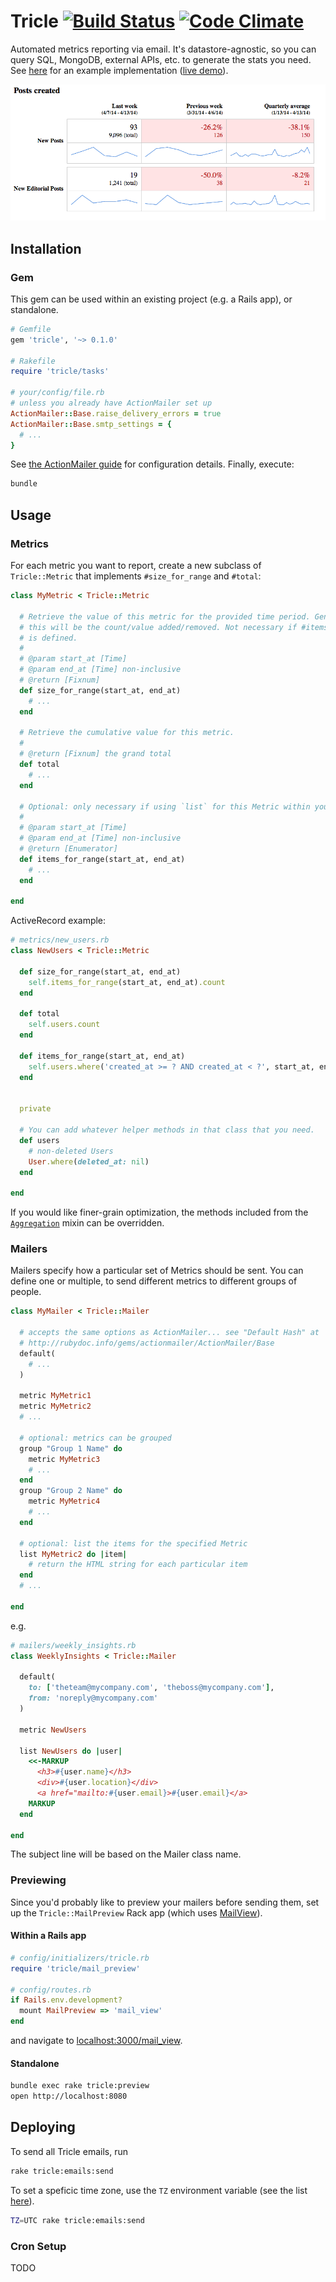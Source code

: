 # Tricle [![Build Status](https://travis-ci.org/afeld/tricle.png?branch=master)](https://travis-ci.org/afeld/tricle) [![Code Climate](https://codeclimate.com/github/afeld/tricle.png)](https://codeclimate.com/github/afeld/tricle)

Automated metrics reporting via email.  It's datastore-agnostic, so you can query SQL, MongoDB, external APIs, etc. to generate the stats you need.  See [here](https://github.com/afeld/tricle-afeld) for an example implementation ([live demo](http://tricle.afeld.me/weekly_metrics)).

![screenshot](screenshot.png)

## Installation

### Gem

This gem can be used within an existing project (e.g. a Rails app), or standalone.

```ruby
# Gemfile
gem 'tricle', '~> 0.1.0'

# Rakefile
require 'tricle/tasks'

# your/config/file.rb
# unless you already have ActionMailer set up
ActionMailer::Base.raise_delivery_errors = true
ActionMailer::Base.smtp_settings = {
  # ...
}
```

See [the ActionMailer guide](http://guides.rubyonrails.org/action_mailer_basics.html#action-mailer-configuration) for configuration details.  Finally, execute:

```bash
bundle
```

## Usage

### Metrics

For each metric you want to report, create a new subclass of `Tricle::Metric` that implements `#size_for_range` and `#total`:

```ruby
class MyMetric < Tricle::Metric

  # Retrieve the value of this metric for the provided time period. Generally
  # this will be the count/value added/removed. Not necessary if #items_for_range
  # is defined.
  #
  # @param start_at [Time]
  # @param end_at [Time] non-inclusive
  # @return [Fixnum]
  def size_for_range(start_at, end_at)
    # ...
  end

  # Retrieve the cumulative value for this metric.
  #
  # @return [Fixnum] the grand total
  def total
    # ...
  end

  # Optional: only necessary if using `list` for this Metric within your Mailer.
  #
  # @param start_at [Time]
  # @param end_at [Time] non-inclusive
  # @return [Enumerator]
  def items_for_range(start_at, end_at)
    # ...
  end

end
```

ActiveRecord example:

```ruby
# metrics/new_users.rb
class NewUsers < Tricle::Metric

  def size_for_range(start_at, end_at)
    self.items_for_range(start_at, end_at).count
  end

  def total
    self.users.count
  end

  def items_for_range(start_at, end_at)
    self.users.where('created_at >= ? AND created_at < ?', start_at, end_at)
  end


  private

  # You can add whatever helper methods in that class that you need.
  def users
    # non-deleted Users
    User.where(deleted_at: nil)
  end

end
```

If you would like finer-grain optimization, the methods included from the [`Aggregation`](lib/tricle/arregation.rb) mixin can be overridden.

### Mailers

Mailers specify how a particular set of Metrics should be sent.  You can define one or multiple, to send different metrics to different groups of people.

```ruby
class MyMailer < Tricle::Mailer

  # accepts the same options as ActionMailer... see "Default Hash" at
  # http://rubydoc.info/gems/actionmailer/ActionMailer/Base
  default(
    # ...
  )

  metric MyMetric1
  metric MyMetric2
  # ...

  # optional: metrics can be grouped
  group "Group 1 Name" do
    metric MyMetric3
    # ...
  end
  group "Group 2 Name" do
    metric MyMetric4
    # ...
  end

  # optional: list the items for the specified Metric
  list MyMetric2 do |item|
    # return the HTML string for each particular item
  end
  # ...

end
```

e.g.

```ruby
# mailers/weekly_insights.rb
class WeeklyInsights < Tricle::Mailer

  default(
    to: ['theteam@mycompany.com', 'theboss@mycompany.com'],
    from: 'noreply@mycompany.com'
  )

  metric NewUsers

  list NewUsers do |user|
    <<-MARKUP
      <h3>#{user.name}</h3>
      <div>#{user.location}</div>
      <a href="mailto:#{user.email}>#{user.email}</a>
    MARKUP
  end

end
```

The subject line will be based on the Mailer class name.

### Previewing

Since you'd probably like to preview your mailers before sending them, set up the `Tricle::MailPreview` Rack app (which uses [MailView](https://github.com/37signals/mail_view)).

#### Within a Rails app

```ruby
# config/initializers/tricle.rb
require 'tricle/mail_preview'

# config/routes.rb
if Rails.env.development?
  mount MailPreview => 'mail_view'
end
```

and navigate to [localhost:3000/mail_view](http://localhost:3000/mail_view).

#### Standalone

```bash
bundle exec rake tricle:preview
open http://localhost:8080
```

## Deploying

To send all Tricle emails, run

```bash
rake tricle:emails:send
```

To set a speficic time zone, use the `TZ` environment variable (see the list [here](http://en.wikipedia.org/wiki/List_of_tz_database_time_zones)).

```bash
TZ=UTC rake tricle:emails:send
```

### Cron Setup

TODO
